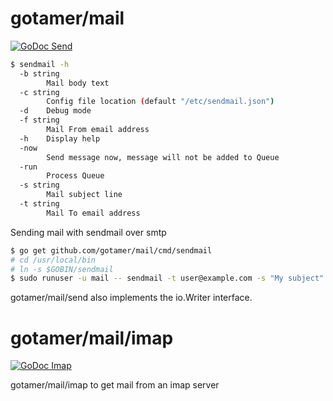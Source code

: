 gotamer/mail
=================
[![GoDoc Send](https://godoc.org/github.com/gotamer/mail?status.svg)](https://godoc.org/github.com/gotamer/mail)

```bash
$ sendmail -h
  -b string
        Mail body text
  -c string
        Config file location (default "/etc/sendmail.json")
  -d    Debug mode
  -f string
        Mail From email address
  -h    Display help
  -now
        Send message now, message will not be added to Queue
  -run
        Process Queue
  -s string
        Mail subject line
  -t string
        Mail To email address
``` 

Sending mail with sendmail over smtp
```bash
$ go get github.com/gotamer/mail/cmd/sendmail
# cd /usr/local/bin
# ln -s $GOBIN/sendmail
$ sudo runuser -u mail -- sendmail -t user@example.com -s "My subject" -b "Body of mail"
```

gotamer/mail/send also implements the io.Writer interface.  


gotamer/mail/imap
=================
[![GoDoc Imap](https://godoc.org/github.com/gotamer/mail/imap?status.svg)](https://godoc.org/github.com/gotamer/mail/imap)

gotamer/mail/imap to get mail from an imap server  

